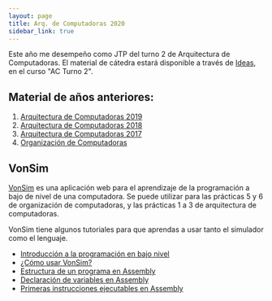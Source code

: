 ```yaml
---
layout: page
title: Arq. de Computadoras 2020
sidebar_link: true
---
```


Este año me desempeño como JTP del turno 2 de Arquitectura de Computadoras. El material de cátedra estará disponible a través de [Ideas](https://ideas.info.unlp.edu.ar/), en el curso "AC Turno 2".

## Material de años anteriores:

1. [Arquitectura de Computadoras 2019](unlp/arq/index.html)
2. [Arquitectura de Computadoras 2018](unlp/arq/2018/)
3. [Arquitectura de Computadoras 2017](unlp/arq/2017/)
4. [Organización de Computadoras](unlp/org/index.html)

## VonSim

[VonSim](http://vonsim.github.io) es una aplicación web para el aprendizaje de la programación a bajo de nivel de una computadora. Se puede utilizar para las prácticas 5 y 6 de organización de computadoras, y las prácticas 1 a 3 de arquitectura de computadoras. 

VonSim tiene algunos tutoriales para que aprendas a usar tanto el simulador como el lenguaje.

*   [Introducción a la programación en bajo nivel](http://vonsim.github.io?tutorial=whyassembly)
*   [¿Cómo usar VonSim?](http://vonsim.github.io?tutorial=vonsim)
*   [Estructura de un programa en Assembly](http://vonsim.github.io?tutorial=basic)
*   [Declaración de variables en Assembly](http://vonsim.github.io?tutorial=variables)
*   [Primeras instrucciones ejecutables en Assembly](http://vonsim.github.io?tutorial=code)
